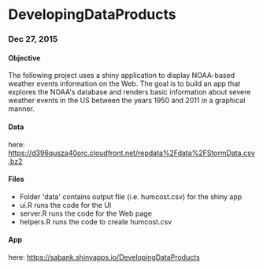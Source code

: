 # DevelopingDataProducts
### Dec 27, 2015

#### Objective
The following project uses a shiny application to display NOAA-based weather events information on the Web.
The goal is to build an app that explores the NOAA's database and renders basic
information about severe weather events in the US between the years 1950 and 2011 in a graphical manner.

#### Data
here: https://d396qusza40orc.cloudfront.net/repdata%2Fdata%2FStormData.csv.bz2

#### Files
- Folder 'data' contains output file (i.e. humcost.csv) for the shiny app
- ui.R runs the code for the UI
- server.R runs the code for the Web page
- helpers.R runs the code to create humcost.csv

#### App
here: https://sabank.shinyapps.io/DevelopingDataProducts
